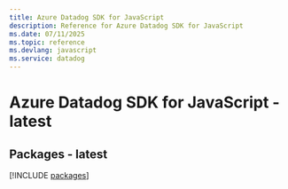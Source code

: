 ```yaml
---
title: Azure Datadog SDK for JavaScript
description: Reference for Azure Datadog SDK for JavaScript
ms.date: 07/11/2025
ms.topic: reference
ms.devlang: javascript
ms.service: datadog
---
```

# Azure Datadog SDK for JavaScript - latest
## Packages - latest
[!INCLUDE [packages](datadog-index.md)]